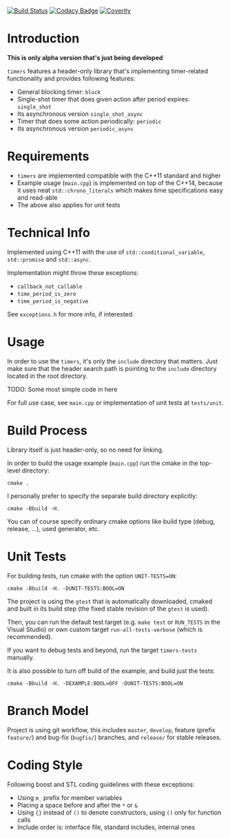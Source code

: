 [![Build Status](https://travis-ci.org/karel-burda/timers.svg?branch=feature%2Fci)](https://travis-ci.org/karel-burda/timers)
[![Codacy Badge](https://api.codacy.com/project/badge/Grade/27e08eaa6aa64eddbe4a79085e95ebcc)](https://www.codacy.com/app/karel-burda/timers?utm_source=github.com&amp;utm_medium=referral&amp;utm_content=karel-burda/timers&amp;utm_campaign=Badge_Grade)
[![Coverity](https://scan.coverity.com/projects/15747/badge.svg)](https://scan.coverity.com/projects/karel-burda-timers)

# Introduction
**This is only alpha version that's just being developed**

`timers` features a header-only library that's implementing timer-related functionality and provides following features:
* General blocking timer: `block`
* Single-shot timer that does given action after period expires: `single_shot`
* Its asynchronous version `single_shot_async`
* Timer that does some action periodically: `periodic`
* Its asynchronous version `periodic_async`

# Requirements
* `timers` are implemented compatible with the C++11 standard and higher
* Example usage (`main.cpp`) is implemented on top of the C++14,
because it uses neat `std::chrono_literals` which makes time specifications easy and read-able
* The above also applies for unit tests

# Technical Info
Implemented using C++11 with the use of `std::conditional_variable`, `std::promise` and `std::async`.

Implementation might throw these exceptions:
* `callback_not_callable`
* `time_period_is_zero`
* `time_period_is_negative`

See `exceptions.h` for more info, if interested.

# Usage
In order to use the `timers`, it's only the `include` directory that matters. Just make sure that the header search
path is pointing to the `include` directory located in the root directory.

TODO: Some most simple code in here

For full use case, see `main.cpp` or implementation of unit tests at `tests/unit`.

# Build Process
Library itself is just header-only, so no need for linking.

In order to build the usage example (`main.cpp`) run the cmake in the top-level directory:

`cmake .`

I personally prefer to specify the separate build directory explicitly:

`cmake -Bbuild -H.`

You can of course specify ordinary cmake options like build type (debug, release, ...), used generator, etc.

# Unit Tests
For building tests, run cmake with the option `UNIT-TESTS=ON`:

`cmake -Bbuild -H. -DUNIT-TESTS:BOOL=ON`

The project is using the `gtest` that is automatically downloaded, cmaked and built in its build step
(the fixed stable revision of the `gtest` is used).

Then, you can run the default test target (e.g. `make test` or `RUN_TESTS` in the Visual Studio)
or own custom target `run-all-tests-verbose` (which is recommended).

If you want to debug tests and beyond, run the target `timers-tests` manually.

It is also possible to turn off build of the example, and build just the tests:

`cmake -Bbuild -H. -DEXAMPLE:BOOL=OFF -DUNIT-TESTS:BOOL=ON`

# Branch Model
Project is using git workflow, this includes `master`, `develop`, feature (prefix `feature/`)
and bug-fix (`bugfix/`) branches, and `release/` for stable releases. 

# Coding Style
Following boost and STL coding guidelines with these exceptions:
* Using `m_` prefix for member variables
* Placing a space before and after the `*` or `&`
* Using `{}` instead of `()` to denote constructors, using `()` only for function calls
* Include order is: interface file, standard includes, internal ones
